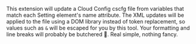 This extension will update a Cloud Config cscfg file from variables that match each Setting element's name attribute.
The XML updates will be applied to the file using a DOM library instead of token replacement, so values such as `&` will be escaped for you by this tool.
Your formatting and line breaks will probably be butchered 🤷.
Real simple, nothing fancy.